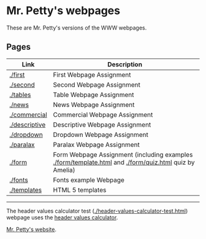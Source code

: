 # Mr. Petty's webpages

These are Mr. Petty's versions of the WWW webpages.

## Pages

| Link | Description |
| -- | -- |
| [./first](./first/) | First Webpage Assignment |
| [./second](./second/) | Second Webpage Assignment |
| [./tables](./tables/) | Table Webpage Assignment |
| [./news](./news/) | News Webpage Assignment |
| [./commercial](./commercial/) | Commercial Webpage Assignment |
| [./descriptive](./descriptive/xr.html) | Descriptive Webpage Assignment |
| [./dropdown](./dropdown/) | Dropdown Webpage Assignment |
| [./paralax](./paralax) | Paralax Webpage Assignment |
| [./form](./form/) | Form Webpage Assignment (including examples [./form/template.html](./form/template.html) and [./form/quiz.html](./form/quiz.html) quiz by Amelia) |
| [./fonts](./fonts) | Fonts example Webpage |
| [./templates](./templates/) | HTML 5 templates |

<hr>

The header values calculator test ([./header-values-calculator-test.html](./header-values-calculator-test.html)) webpage uses the [header values calculator](https://drive.google.com/open?id=1YfmRxpjsvjqxqXFmH0yInBZWveFepM4WtMHBCcvRgjk).

[Mr. Petty's website](http://j.mp/psb_david_petty).
